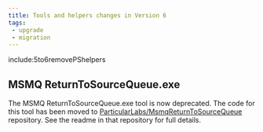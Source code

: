 ```yaml
---
title: Tools and helpers changes in Version 6
tags:
 - upgrade
 - migration
---
```



include:5to6removePShelpers



## MSMQ ReturnToSourceQueue.exe

The MSMQ ReturnToSourceQueue.exe tool is now deprecated. The code for this tool has been moved to [ParticularLabs/MsmqReturnToSourceQueue](https://github.com/ParticularLabs/MsmqReturnToSourceQueue) repository. See the readme in that repository for full details.
